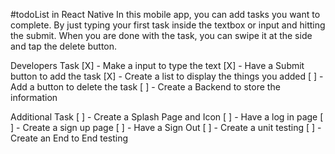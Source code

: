 #todoList in React Native
In this mobile app, you can add tasks you want to complete.
By just typing your first task inside the textbox or input
and hitting the submit. When you are done with the task,
you can swipe it at the side and tap the delete button.

Developers Task
[X] - Make a input to type the text
[X] - Have a Submit button to add the task
[X] - Create a list to display the things you added
[ ] - Add a button to delete the task
[ ] - Create a Backend to store the information

Additional Task
[ ] - Create a Splash Page and Icon
[ ] - Have a log in page
[ ] - Create a sign up page
[ ] - Have a Sign Out
[ ] - Create a unit testing 
[ ] - Create an End to End testing